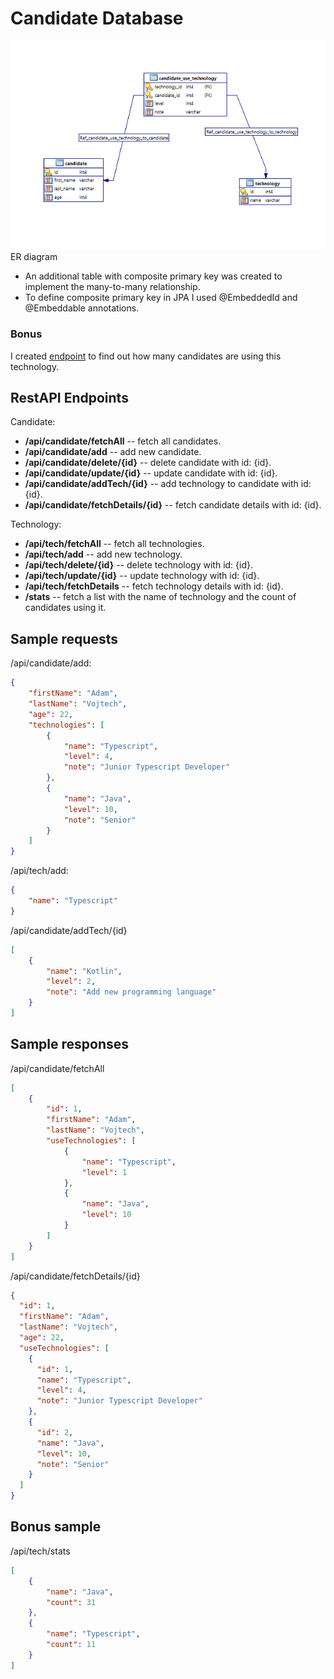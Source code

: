 # Candidate Database

![ER diagram](/diagram/erd.png)\
ER diagram

- An additional table with composite primary key was created to implement the many-to-many relationship. 
- To define composite primary key in JPA I used @EmbeddedId and @Embeddable annotations.

### Bonus
I created [endpoint](#bonus-sample) to find out how many candidates are using this technology.

## RestAPI Endpoints
Candidate:
- **/api/candidate/fetchAll** -- fetch all candidates.
- **/api/candidate/add** -- add new candidate.
- **/api/candidate/delete/{id}** -- delete candidate with id: {id}.
- **/api/candidate/update/{id}** -- update candidate with id: {id}.
- **/api/candidate/addTech/{id}** -- add technology to candidate with id: {id}.
- **/api/candidate/fetchDetails/{id}** -- fetch candidate details with id: {id}.

Technology:
- **/api/tech/fetchAll** -- fetch all technologies.
- **/api/tech/add** -- add new technology.
- **/api/tech/delete/{id}** -- delete technology with id: {id}.
- **/api/tech/update/{id}** -- update technology with id: {id}.
- **/api/tech/fetchDetails** -- fetch technology details with id: {id}.
- **/stats** -- fetch a list with the name of technology and the count of candidates using it.

## Sample requests
/api/candidate/add:
```json
{
    "firstName": "Adam",
    "lastName": "Vojtech",
    "age": 22,
    "technologies": [
        {
            "name": "Typescript",
            "level": 4,
            "note": "Junior Typescript Developer"
        },
        {
            "name": "Java",
            "level": 10,
            "note": "Senior"
        }
    ]
}
```
/api/tech/add:
```json
{
    "name": "Typescript"
}
```
/api/candidate/addTech/{id}
```json
[
    {
        "name": "Kotlin",
        "level": 2,
        "note": "Add new programming language"
    }
]
```
## Sample responses
/api/candidate/fetchAll
```json
[
    {
        "id": 1,
        "firstName": "Adam",
        "lastName": "Vojtech",
        "useTechnologies": [
            {
                "name": "Typescript",
                "level": 1
            },
            {
                "name": "Java",
                "level": 10
            }
        ]
    }
]
```
/api/candidate/fetchDetails/{id}
```json
{
  "id": 1,
  "firstName": "Adam",
  "lastName": "Vojtech",
  "age": 22,
  "useTechnologies": [
    {
      "id": 1,
      "name": "Typescript",
      "level": 4,
      "note": "Junior Typescript Developer"
    },
    {
      "id": 2,
      "name": "Java",
      "level": 10,
      "note": "Senior"
    }
  ]
}
```
## Bonus sample
/api/tech/stats
```json
[
    {
        "name": "Java",
        "count": 31
    },
    {
        "name": "Typescript",
        "count": 11
    }
]
```